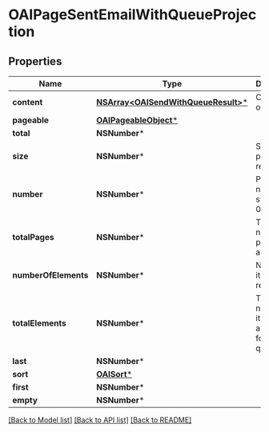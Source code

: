 # OAIPageSentEmailWithQueueProjection

## Properties
Name | Type | Description | Notes
------------ | ------------- | ------------- | -------------
**content** | [**NSArray&lt;OAISendWithQueueResult&gt;***](OAISendWithQueueResult) | Collection of items | 
**pageable** | [**OAIPageableObject***](OAIPageableObject) |  | [optional] 
**total** | **NSNumber*** |  | [optional] 
**size** | **NSNumber*** | Size of page requested | 
**number** | **NSNumber*** | Page number starting at 0 | 
**totalPages** | **NSNumber*** | Total number of pages available | 
**numberOfElements** | **NSNumber*** | Number of items returned | 
**totalElements** | **NSNumber*** | Total number of items available for querying | 
**last** | **NSNumber*** |  | [optional] 
**sort** | [**OAISort***](OAISort) |  | [optional] 
**first** | **NSNumber*** |  | [optional] 
**empty** | **NSNumber*** |  | [optional] 

[[Back to Model list]](../README#documentation-for-models) [[Back to API list]](../README#documentation-for-api-endpoints) [[Back to README]](../README)


